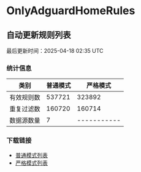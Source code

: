 # OnlyAdguardHomeRules
<!-- AUTO_UPDATE_START -->
## 自动更新规则列表

最后更新时间：2025-04-18 02:35 UTC

### 统计信息
| 类别        | 普通模式       | 严格模式       |
|-------------|---------------|---------------|
| 有效规则数  | 537721       | 323892       |
| 重复过滤数  | 160720       | 160714       |
| 数据源数量  |      7         | -----------       |

### 下载链接
- [普通模式列表](dist/all.txt)
- [严格模式列表](dist/strict.txt)

<!-- AUTO_UPDATE_END -->